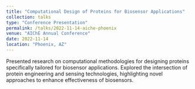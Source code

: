 ```yaml
---
title: "Computational Design of Proteins for Biosensor Applications"
collection: talks
type: "Conference Presentation"
permalink: /talks/2022-11-14-aiche-phoenix
venue: "AIChE Annual Conference"
date: 2022-11-14
location: "Phoenix, AZ"
---
```


Presented research on computational methodologies for designing proteins specifically tailored for biosensor applications. Explored the intersection of protein engineering and sensing technologies, highlighting novel approaches to enhance effectiveness of biosensors.